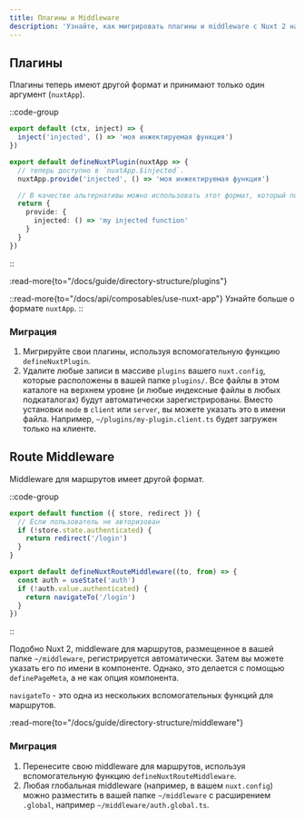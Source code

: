 ```yaml
---
title: Плагины и Middleware
description: 'Узнайте, как мигрировать плагины и middleware с Nuxt 2 на Nuxt 3.'
---
```


## Плагины

Плагины теперь имеют другой формат и принимают только один аргумент (`nuxtApp`).

::code-group

```js [Nuxt 2]
export default (ctx, inject) => {
  inject('injected', () => 'моя инжектируемая функция')
})
```

```ts [Nuxt 3]
export default defineNuxtPlugin(nuxtApp => {
  // теперь доступно в `nuxtApp.$injected`.
  nuxtApp.provide('injected', () => 'моя инжектируемая функция')

  // В качестве альтернативы можно использовать этот формат, который поставляется с автоматической поддержкой типов
  return {
    provide: {
      injected: () => 'my injected function'
    }
  }
})
```

::

:read-more{to="/docs/guide/directory-structure/plugins"}

::read-more{to="/docs/api/composables/use-nuxt-app"}
Узнайте больше о формате `nuxtApp`.
::

### Миграция

1. Мигрируйте свои плагины, используя вспомогательную функцию `defineNuxtPlugin`.
2. Удалите любые записи в массиве `plugins` вашего `nuxt.config`, которые расположены в вашей папке `plugins/`. Все файлы в этом каталоге на верхнем уровне (и любые индексные файлы в любых подкаталогах) будут автоматически зарегистрированы. Вместо установки `mode` в `client` или `server`, вы можете указать это в имени файла. Например, `~/plugins/my-plugin.client.ts` будет загружен только на клиенте.

## Route Middleware

Middleware для маршрутов имеет другой формат.

::code-group

```js [Nuxt 2]
export default function ({ store, redirect }) {
  // Если пользователь не авторизован
  if (!store.state.authenticated) {
    return redirect('/login')
  }
}
```

```ts [Nuxt 3]
export default defineNuxtRouteMiddleware((to, from) => {
  const auth = useState('auth')
  if (!auth.value.authenticated) {
    return navigateTo('/login')
  }
})
```

::

Подобно Nuxt 2, middleware для маршрутов, размещенное в вашей папке `~/middleware`, регистрируется автоматически. Затем вы можете указать его по имени в компоненте. Однако, это делается с помощью `definePageMeta`, а не как опция компонента.

`navigateTo` - это одна из нескольких вспомогательных функций для маршрутов.

:read-more{to="/docs/guide/directory-structure/middleware"}

### Миграция

1. Перенесите свою middleware для маршрутов, используя вспомогательную функцию `defineNuxtRouteMiddleware`.
2. Любая глобальная middleware (например, в вашем `nuxt.config`) можно разместить в вашей папке `~/middleware` с расширением `.global`, например `~/middleware/auth.global.ts`.
